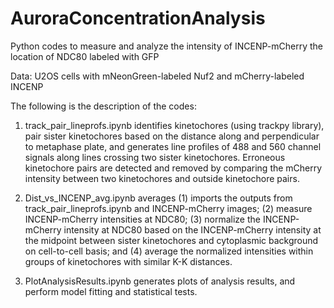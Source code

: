 # AuroraConcentrationAnalysis
Python codes to measure and analyze the intensity of INCENP-mCherry the location of NDC80 labeled with GFP

Data: U2OS cells with mNeonGreen-labeled Nuf2 and mCherry-labeled INCENP

The following is the description of the codes:

1. track_pair_lineprofs.ipynb identifies kinetochores (using trackpy library), pair sister kinetochores based on the distance along and perpendicular to metaphase plate, and generates line profiles of 488 and 560 channel signals along lines crossing two sister kinetochores. Erroneous kinetochore pairs are detected and removed by comparing the mCherry intensity between two kinetochores and outside kinetochore pairs.  

2. Dist_vs_INCENP_avg.ipynb averages (1) imports the outputs from track_pair_lineprofs.ipynb and INCENP-mCherry images; (2) measure INCENP-mCherry intensities at NDC80; (3) normalize the INCENP-mCherry intensity at NDC80 based on the INCENP-mCherry intensity at the midpoint between sister kinetochores and cytoplasmic background on cell-to-cell basis; and (4) average the normalized intensities within groups of kinetochores with similar K-K distances. 

3. PlotAnalysisResults.ipynb generates plots of analysis results, and perform model fitting and statistical tests.

